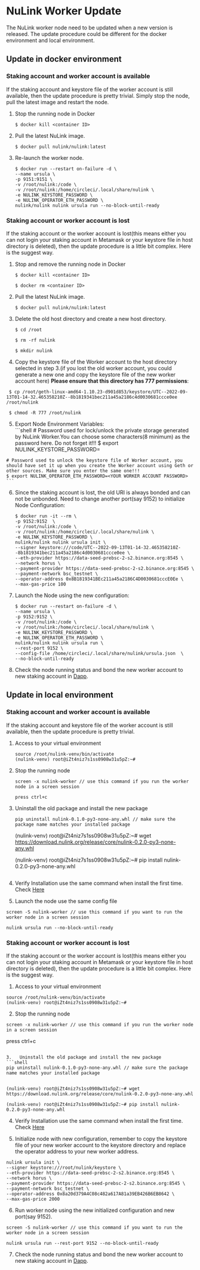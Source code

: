 # NuLink Worker Update

The NuLink worker node need to be updated when a new version is released. The update procedure could be different for the docker environment and local environment.


## Update in docker environment

### Staking account and worker account is available

If the staking account and keystore file of the worker account is still available, then the update procedure is pretty trivial. Simply stop the node, pull the latest image and restart the node.

1. Stop the running node in Docker  
    ```shell
    $ docker kill <container ID>
    ```

2. Pull the latest NuLink image.  
    ```shell
    $ docker pull nulink/nulink:latest
    ```

3.  Re-launch the worker node.  
    ```shell
    $ docker run --restart on-failure -d \
    --name ursula \
    -p 9151:9151 \
    -v /root/nulink:/code \
    -v /root/nulink:/home/circleci/.local/share/nulink \
    -e NULINK_KEYSTORE_PASSWORD \
    -e NULINK_OPERATOR_ETH_PASSWORD \
    nulink/nulink nulink ursula run --no-block-until-ready
    ```

### Staking account or worker account is lost

If the staking account or the worker account is lost(this means either you can not login your staking account in Metamask or your keystore file in host directory is deleted), then the update procedure is a little bit complex. Here is the suggest way.

1.  Stop and remove the running node in Docker  
     ```shell
    $ docker kill <container ID>

    $ docker rm <container ID>
     ```

2.  Pull the latest NuLink image.  
    ```shell
    $ docker pull nulink/nulink:latest
    ```

3.  Delete the old host directory and create a new host directory.  
    ```shell
    $ cd /root
    
    $ rm -rf nulink

    $ mkdir nulink
    ```

4.  Copy the keystore file of the Worker account to the host directory selected in step 3.(if you lost the old worker account, you could generate a new one and copy the keystore file of the new worker account here) **Please ensure that this directory has 777 permissions**:  
   ```shell
    $ cp /root/geth-linux-amd64-1.10.23-d901d853/keystore/UTC--2022-09-13T01-14-32.465358210Z--8b1819341bec211a45a2186c4d0030681ccce0ee /root/nulink

    $ chmod -R 777 /root/nulink
   ```
5.   Export Node Environment Variables:   
    ```shell
    # Password used for lock/unlock the private storage generated by NuLink Worker.You can choose some characters(8 minimum) as the password here. Do not forget it!!!
    $ export NULINK_KEYSTORE_PASSWORD=<YOUR NULINK STOREAGE PASSWORD>

    # Password used to unlock the keystore file of Worker account, you should have set it up when you create the Worker account using Geth or other sources. Make sure you enter the same one!!!
    $ export NULINK_OPERATOR_ETH_PASSWORD=<YOUR WORKER ACCOUNT PASSWORD>
    ```


6. Since the staking account is lost, the old URI is always bonded and can not be unbonded. Need to change another port(say 9152) to initialize Node Configuration:   
    ```shell
    $ docker run -it --rm \
    -p 9152:9152  \
    -v /root/nulink:/code \
    -v /root/nulink:/home/circleci/.local/share/nulink \
    -e NULINK_KEYSTORE_PASSWORD \
    nulink/nulink nulink ursula init \
    --signer keystore:///code/UTC--2022-09-13T01-14-32.465358210Z--8b1819341bec211a45a2186c4d0030681ccce0ee \
    --eth-provider https://data-seed-prebsc-2-s2.binance.org:8545 \
    --network horus \
    --payment-provider https://data-seed-prebsc-2-s2.binance.org:8545 \
    --payment-network bsc_testnet \
    --operator-address 0x8B1819341BEc211a45a2186C4D0030681cccE0Ee \
    --max-gas-price 100
    ```

7. Launch the Node using the new configuration:

    ```shell
    $ docker run --restart on-failure -d \
    --name ursula \
    -p 9152:9152 \
    -v /root/nulink:/code \
    -v /root/nulink:/home/circleci/.local/share/nulink \
    -e NULINK_KEYSTORE_PASSWORD \
    -e NULINK_OPERATOR_ETH_PASSWORD \
    nulink/nulink nulink ursula run \
    --rest-port 9152 \
    --config-file /home/circleci/.local/share/nulink/ursula.json  \
    --no-block-until-ready
    ```

8. Check the node running status and bond the new worker account to new staking account in [Dapp](https://test-staking.nulink.org/). 

## Update in local environment

### Staking account and worker account is available

If the staking account and keystore file of the worker account is still available, then the update procedure is pretty trivial.

1. Access to your virtual environment  
   ```shell
   source /root/nulink-venv/bin/activate
   (nulink-venv) root@iZt4niz7s1ss0908w31u5pZ:~#    
   ```

2. Stop the running node  
   ```shell
   screen -x nulink-worker // use this command if you run the worker node in a screen session

   press ctrl+c
   ```

3. Uninstall the old package and install the new package  
   ```shell
   pip uninstall nulink-0.1.0-py3-none-any.whl // make sure the package name matches your installed package
   ```


   (nulink-venv) root@iZt4niz7s1ss0908w31u5pZ:~# wget https://download.nulink.org/release/core/nulink-0.2.0-py3-none-any.whl
      
   (nulink-venv) root@iZt4niz7s1ss0908w31u5pZ:~# pip install nulink-0.2.0-py3-none-any.whl
   ```

4.   Verify Installation use the same command when install the first time.  Check [Here](https://docs.nulink.org/products/nulink_worker/worker_install#local-install)

5.  Launch the node use the same config file  
   ```shell
   screen -S nulink-worker // use this command if you want to run the worker node in a screen session

   nulink ursula run --no-block-until-ready
   ```

### Staking account or worker account is lost

If the staking account or the worker account is lost(this means either you can not login your staking account in Metamask or your keystore file in host directory is deleted), then the update procedure is a little bit complex. Here is the suggest way.

1.  Access to your virtual environment  
   ```shell
source /root/nulink-venv/bin/activate
(nulink-venv) root@iZt4niz7s1ss0908w31u5pZ:~#    
   ```

2.  Stop the running node  
   ```shell
screen -x nulink-worker // use this command if you run the worker node in a screen session
   ```

 press ctrl+c
   ```

3.   Uninstall the old package and install the new package  
   ```shell
   pip uninstall nulink-0.1.0-py3-none-any.whl // make sure the package name matches your installed package


   (nulink-venv) root@iZt4niz7s1ss0908w31u5pZ:~# wget https://download.nulink.org/release/core/nulink-0.2.0-py3-none-any.whl
      
   (nulink-venv) root@iZt4niz7s1ss0908w31u5pZ:~# pip install nulink-0.2.0-py3-none-any.whl
   ```

4.  Verify Installation use the same command when install the first time. Check [Here](https://docs.nulink.org/products/nulink_worker/worker_install#local-install)  

5.   Initialize node with new configuration, remember to copy the keystore file of your new worker account to the keystore directory and replace the operator address to your new worker address.  
   ```shell
   nulink ursula init \
   --signer keystore:///root/nulink/keystore \
   --eth-provider https://data-seed-prebsc-2-s2.binance.org:8545 \
   --network horus \
   --payment-provider https://data-seed-prebsc-2-s2.binance.org:8545 \
   --payment-network bsc_testnet \
   --operator-address 0x8a20d379A4C08c482a617A81a39EB426B6EB8642 \
   --max-gas-price 2000
   ```

6.   Run worker node using the new initialized configuration and new port(say 9152).  

   ```shell
   screen -S nulink-worker // use this command if you want to run the worker node in a screen session

   nulink ursula run --rest-port 9152 --no-block-until-ready 
   ```

7.  Check the node running status and bond the new worker account to new staking account in [Dapp](https://test-staking.nulink.org/).  